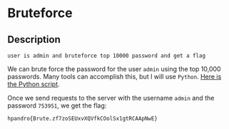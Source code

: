 # Bruteforce

## Description
```
user is admin and bruteforce top 10000 password and get a flag
```

We can brute force the password for the user `admin` using the top 10,000 passwords. Many tools can accomplish this, but I will use `Python`.
[Here is the Python script](Bruteforce.py).

Once we send requests to the server with the username `admin` and the password `753951`, we get the flag:
```
hpandro{Brute.zf7zoSEUxvXQVfkCOolSx1gtRCAApNwE}
```